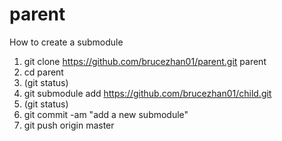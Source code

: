 # parent

How to create a submodule

1. git clone https://github.com/brucezhan01/parent.git parent
2. cd parent
3. (git status)
4. git submodule add https://github.com/brucezhan01/child.git
5. (git status)
6. git commit -am "add a new submodule"
7. git push origin master
